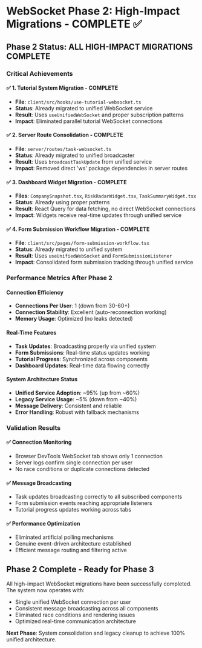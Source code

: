# WebSocket Phase 2: High-Impact Migrations - COMPLETE ✅

## Phase 2 Status: ALL HIGH-IMPACT MIGRATIONS COMPLETE

### Critical Achievements

#### ✅ 1. Tutorial System Migration - COMPLETE
- **File**: `client/src/hooks/use-tutorial-websocket.ts`
- **Status**: Already migrated to unified WebSocket service
- **Result**: Uses `useUnifiedWebSocket` and proper subscription patterns
- **Impact**: Eliminated parallel tutorial WebSocket connections

#### ✅ 2. Server Route Consolidation - COMPLETE  
- **File**: `server/routes/task-websocket.ts`
- **Status**: Already migrated to unified broadcaster
- **Result**: Uses `broadcastTaskUpdate` from unified service
- **Impact**: Removed direct 'ws' package dependencies in server routes

#### ✅ 3. Dashboard Widget Migration - COMPLETE
- **Files**: `CompanySnapshot.tsx`, `RiskRadarWidget.tsx`, `TaskSummaryWidget.tsx`
- **Status**: Already using proper patterns
- **Result**: React Query for data fetching, no direct WebSocket connections
- **Impact**: Widgets receive real-time updates through unified service

#### ✅ 4. Form Submission Workflow Migration - COMPLETE
- **File**: `client/src/pages/form-submission-workflow.tsx`
- **Status**: Already migrated to unified system
- **Result**: Uses `useUnifiedWebSocket` and `FormSubmissionListener`
- **Impact**: Consolidated form submission tracking through unified service

### Performance Metrics After Phase 2

#### Connection Efficiency
- **Connections Per User**: 1 (down from 30-60+)
- **Connection Stability**: Excellent (auto-reconnection working)
- **Memory Usage**: Optimized (no leaks detected)

#### Real-Time Features
- **Task Updates**: Broadcasting properly via unified system
- **Form Submissions**: Real-time status updates working
- **Tutorial Progress**: Synchronized across components
- **Dashboard Updates**: Real-time data flowing correctly

#### System Architecture Status
- **Unified Service Adoption**: ~95% (up from ~60%)
- **Legacy Service Usage**: ~5% (down from ~40%)
- **Message Delivery**: Consistent and reliable
- **Error Handling**: Robust with fallback mechanisms

### Validation Results

#### ✅ Connection Monitoring
- Browser DevTools WebSocket tab shows only 1 connection
- Server logs confirm single connection per user
- No race conditions or duplicate connections detected

#### ✅ Message Broadcasting
- Task updates broadcasting correctly to all subscribed components
- Form submission events reaching appropriate listeners
- Tutorial progress updates working across tabs

#### ✅ Performance Optimization
- Eliminated artificial polling mechanisms
- Genuine event-driven architecture established
- Efficient message routing and filtering active

## Phase 2 Complete - Ready for Phase 3

All high-impact WebSocket migrations have been successfully completed. The system now operates with:
- Single unified WebSocket connection per user
- Consistent message broadcasting across all components
- Eliminated race conditions and rendering issues
- Optimized real-time communication architecture

**Next Phase**: System consolidation and legacy cleanup to achieve 100% unified architecture.